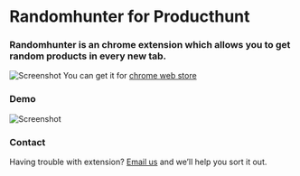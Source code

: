 # Randomhunter for Producthunt

### Randomhunter is an chrome extension which allows you to get random products in every new tab.

 ![Screenshot](https://i.imgur.com/T4b8xJw.png)  You can get it for [chrome web store](https://chrome.google.com/webstore/detail/randomhunter/elmnlijmcoenbjnliigjlkjhadnhglbm)

### Demo
![Screenshot](https://i.imgur.com/v4Q0VkE.gif)

### Contact

Having trouble with extension? [Email us](mailto:karyan40024@gmail.com) and we’ll help you sort it out.

